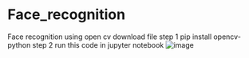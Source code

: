 # Face_recognition
Face recognition using open cv 
download file 
step 1 pip install opencv-python
step 2 run this code in jupyter notebook
![image](https://user-images.githubusercontent.com/97590383/228306167-01e231cd-f31f-4bad-93c4-69dbf399b61a.png)
